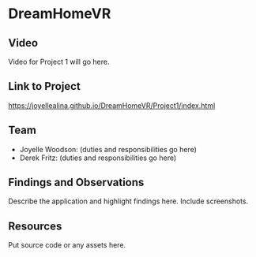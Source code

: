 # DreamHomeVR
## Video
Video for Project 1 will go here.
## Link to Project
https://joyellealina.github.io/DreamHomeVR/Project1/index.html
## Team
- Joyelle Woodson: (duties and responsibilities go here)
- Derek Fritz: (duties and responsibilities go here)
## Findings and Observations
Describe the application and highlight findings here. Include screenshots.
## Resources
Put source code or any assets here.
